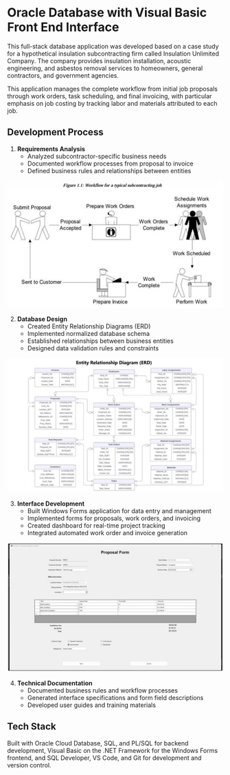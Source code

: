 # Oracle Database with Visual Basic Front End Interface

This full-stack database application was developed based on a case study for a hypothetical insulation subcontracting firm called Insulation Unlimited Company. The company provides insulation installation, acoustic engineering, and asbestos removal services to homeowners, general contractors, and government agencies.

This application manages the complete workflow from initial job proposals through work orders, task scheduling, and final invoicing, with particular emphasis on job costing by tracking labor and materials attributed to each job.


 
## Development Process
1. **Requirements Analysis**
   - Analyzed subcontractor-specific business needs
   - Documented workflow processes from proposal to invoice
   - Defined business rules and relationships between entities

<img src="/assets/workflow.png" alt="Workflow Documentation" width="650">

2. **Database Design**
   - Created Entity Relationship Diagrams (ERD)
   - Implemented normalized database schema
   - Established relationships between business entities
   - Designed data validation rules and constraints

<img src="/assets/erd.png" alt="Entity Relationship Diagram" width="650">

3. **Interface Development**
   - Built Windows Forms application for data entry and management
   - Implemented forms for proposals, work orders, and invoicing
   - Created dashboard for real-time project tracking
   - Integrated automated work order and invoice generation

<img src="/assets/interface.png" alt="User Interface" width="650">

4. **Technical Documentation**
   - Documented business rules and workflow processes
   - Generated interface specifications and form field descriptions
   - Developed user guides and training materials


 
## Tech Stack
Built with Oracle Cloud Database, SQL, and PL/SQL for backend development, Visual Basic on the .NET Framework for the Windows Forms frontend, and SQL Developer, VS Code, and Git for development and version control.
